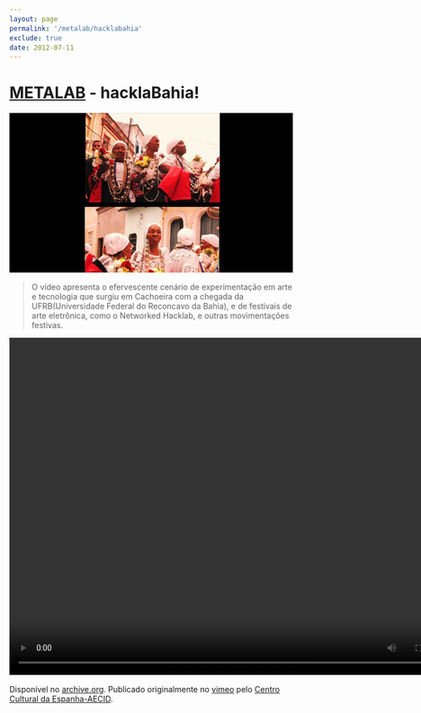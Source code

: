 ```yaml
---
layout: page
permalink: '/metalab/hacklabahia'
exclude: true
date: 2012-07-11
---
```


# [METALAB](/projetos/metalab) - hacklaBahia!

![](/assets/images/hacklabahia.jpg)

> O vídeo apresenta o efervescente cenário de experimentação em arte e tecnologia que surgiu em Cachoeira com a chegada da UFRB(Universidade Federal do Reconcavo da Bahia), e de festivais de arte eletrônica, como o Networked Hacklab, e outras movimentações festivas.

<video width="800" height="600" controls>
  <source src="https://archive.org/download/METALAB-hackla-bahia/hacklaBahia%21%20%5B45309165%5D.mp4" type="video/mp4">
  Your browser does not support the video tag.
</video>

Disponível no [archive.org](https://archive.org/download/METALAB-hackla-bahia). Publicado originalmente no [vimeo](https://vimeo.com/45309165) pelo [Centro Cultural da Espanha-AECID](https://vimeo.com/ccesp).